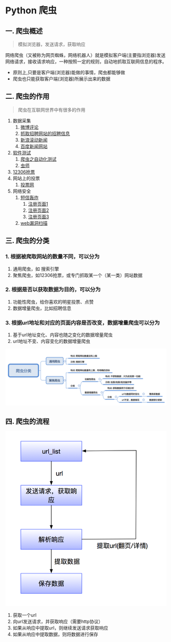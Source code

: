 # Python 爬虫

## 一. 爬虫概述

> 模拟浏览器，发送请求，获取响应

网络爬虫（又被称为网页蜘蛛，网络机器人）就是模拟客户端(主要指浏览器)发送网络请求，接收请求响应，一种按照一定的规则，自动地抓取互联网信息的程序。

- 原则上,只要是客户端(浏览器)能做的事情，爬虫都能够做
- 爬虫也只能获取客户端(浏览器)所展示出来的数据

## 二. 爬虫的作用

> 爬虫在互联网世界中有很多的作用

1. 数据采集
   1. [微博评论](https://weibo.com) 
   2. [抓取招聘网站的招聘信息](https://www.lagou.com/jobs/list_Python%20%E7%88%AC%E8%99%AB?labelWords=&fromSearch=true&suginput=) 
   3. [新浪滚动新闻](https://news.sina.com.cn/roll/#pageid=153&lid=2509&k=&num=50&page=1)
   4. [百度新闻网站](http://news.baidu.com/) 
2. [软件测试](https://www.lagou.com/jobs/list_自动化测试?city=北京&cl=false&fromSearch=true&labelWords=&suginput=) 
   1. [爬虫之自动化测试](https://blog.csdn.net/ZTZY520/article/details/53940127) 
   2. [虫师](https://www.cnblogs.com/fnng/) 
3. [12306抢票](http://www.12306.cn/mormhweb/) 
4. 网站上的投票
   1. [投票网](https://www.toutoupiao.com/) 
5. 网络安全
   1. [短信轰炸](https://www.sohu.com/a/232477043_99936149) 
      1. [注册页面1](https://hwid1.vmall.com/CAS/portal/userRegister/regbyphone.html?reqClientType=1&loginChannel=1000002&countryCode=cn&loginUrl=https%3A%2F%2Fhwid1.vmall.com%2FCAS%2Fportal%2FcloudLogin.html&service=https%3A%2F%2Fwww.hicloud.com%3A443%2Fothers%2Flogin.action&lang=zh-cn&themeName=red) 
      2. [注册页面2](https://bcy.net/register) 
      3. [注册页面3](https://www.chinaacc.com/login/register.shtml) 
   2. [web漏洞扫描](https://paper.seebug.org/537/) 

## 三. 爬虫的分类

### 1. 根据被爬取网站的数量不同，可以分为

1. 通用爬虫，如 搜索引擎
2. 聚焦爬虫，如12306抢票，或专门抓取某一个（某一类）网站数据

### 2. 根据是否以获取数据为目的，可以分为

1. 功能性爬虫，给你喜欢的明星投票、点赞
2. 数据增量爬虫，比如招聘信息

### 3. 根据url地址和对应的页面内容是否改变，数据增量爬虫可以分为

1. 基于url地址变化、内容也随之变化的数据增量爬虫
2. url地址不变、内容变化的数据增量爬虫

![爬虫的分类](./static/images/%E7%88%AC%E8%99%AB%E5%88%86%E7%B1%BB.png) 

## 四. 爬虫的流程

![爬虫的工作流程](./static/images/%E7%88%AC%E8%99%AB%E7%9A%84%E5%B7%A5%E4%BD%9C%E6%B5%81%E7%A8%8B.png) 

1. 获取一个url
2. 向url发送请求，并获取响应（需要http协议）
3. 如果从响应中提取url，则继续发送请求获取响应
4. 如果从响应中提取数据，则将数据进行保存

